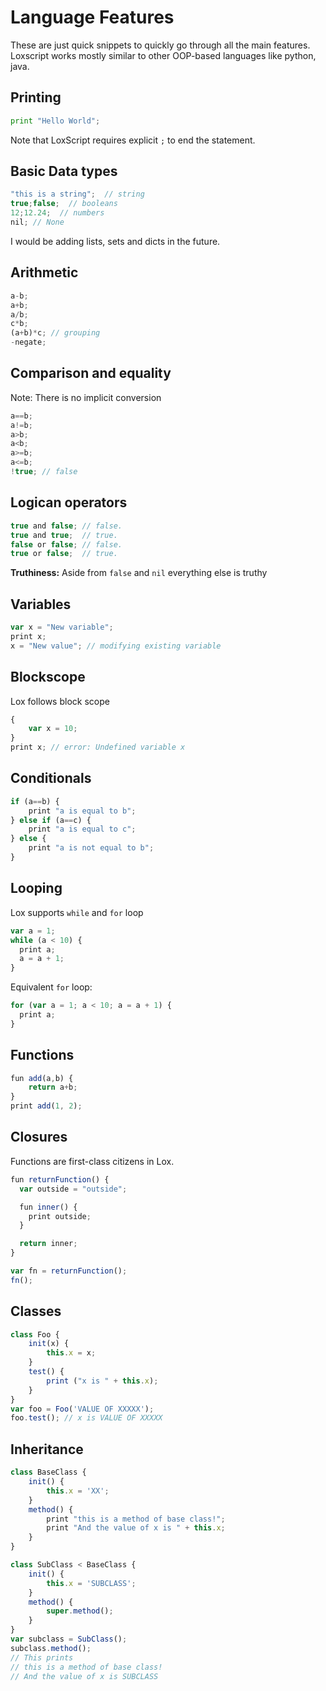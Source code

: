 # Language Features
These are just quick snippets to quickly go through all the main features. 
Loxscript works mostly similar to other OOP-based languages like python, java.

## Printing
```python
print "Hello World";
```
Note that LoxScript requires explicit `;` to end the statement.
## Basic Data types
```js
"this is a string";  // string
true;false;  // booleans
12;12.24;  // numbers
nil; // None
```
I would be adding lists, sets and dicts in the future.

## Arithmetic
```js
a-b;
a+b;
a/b;
c*b;
(a+b)*c; // grouping
-negate;
```
## Comparison and equality
Note: There is no implicit conversion
```js
a==b;
a!=b;
a>b;
a<b;
a>=b;
a<=b;
!true; // false
```

## Logican operators
```js
true and false; // false.
true and true;  // true.
false or false; // false.
true or false;  // true.
```
**Truthiness:** Aside from `false` and `nil` everything else is truthy 
## Variables
```js
var x = "New variable";
print x;
x = "New value"; // modifying existing variable
```
## Blockscope
Lox follows block scope
```js
{
    var x = 10;
}
print x; // error: Undefined variable x
```

## Conditionals
```js
if (a==b) {
    print "a is equal to b";
} else if (a==c) {
    print "a is equal to c";
} else {
    print "a is not equal to b";
}
```

## Looping
Lox supports `while` and `for` loop
```js
var a = 1;
while (a < 10) {
  print a;
  a = a + 1;
}
```
Equivalent `for` loop:
```js
for (var a = 1; a < 10; a = a + 1) {
  print a;
}
```

## Functions
```js
fun add(a,b) {
    return a+b;
}
print add(1, 2);
```

## Closures
Functions are first-class citizens in Lox.
```js
fun returnFunction() {
  var outside = "outside";

  fun inner() {
    print outside;
  }

  return inner;
}

var fn = returnFunction();
fn();
```

## Classes
```js
class Foo {
    init(x) {
        this.x = x;
    }
    test() {
        print ("x is " + this.x);
    }
}
var foo = Foo('VALUE OF XXXXX');
foo.test(); // x is VALUE OF XXXXX
```

## Inheritance
```js
class BaseClass {
    init() {
        this.x = 'XX';
    }
    method() {
        print "this is a method of base class!";
        print "And the value of x is " + this.x;
    }
}

class SubClass < BaseClass {
    init() {
        this.x = 'SUBCLASS';
    }
    method() {
        super.method();
    }
}
var subclass = SubClass();
subclass.method();
// This prints
// this is a method of base class!
// And the value of x is SUBCLASS
```
